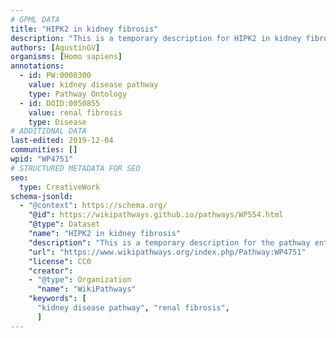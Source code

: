 ```yaml
---
# GPML DATA
title: "HIPK2 in kidney fibrosis"
description: "This is a temporary description for HIPK2 in kidney fibrosis"
authors: [AgustinGV]
organisms: [Homo sapiens]
annotations:
  - id: PW:0000300
    value: kidney disease pathway
    type: Pathway Ontology
  - id: DOID:0050855
    value: renal fibrosis
    type: Disease
# ADDITIONAL DATA
last-edited: 2019-12-04
communities: []
wpid: "WP4751"
# STRUCTURED METADATA FOR SEO
seo:
  type: CreativeWork
schema-jsonld:
  - "@context": https://schema.org/
    "@id": https://wikipathways.github.io/pathways/WP554.html
    "@type": Dataset
    "name": "HIPK2 in kidney fibrosis"
    "description": "This is a temporary description for the pathway entitled: HIPK2 in kidney fibrosis"
    "url": "https://www.wikipathways.org/index.php/Pathway:WP4751"
    "license": CC0
    "creator":
    - "@type": Organization
      "name": "WikiPathways"
    "keywords": [
      "kidney disease pathway", "renal fibrosis",
      ]
---
```

